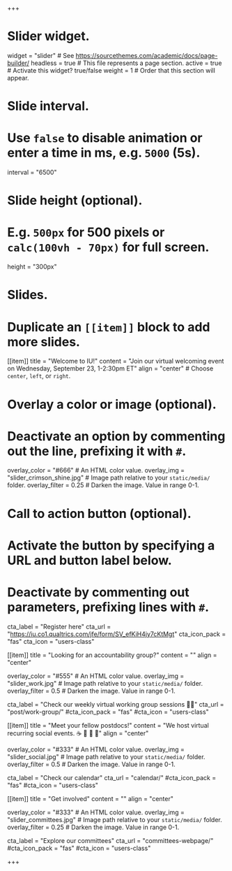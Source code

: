 +++
# Slider widget.
widget = "slider"  # See https://sourcethemes.com/academic/docs/page-builder/
headless = true  # This file represents a page section.
active = true  # Activate this widget? true/false
weight = 1  # Order that this section will appear.

# Slide interval.
# Use `false` to disable animation or enter a time in ms, e.g. `5000` (5s).
interval = "6500"

# Slide height (optional).
# E.g. `500px` for 500 pixels or `calc(100vh - 70px)` for full screen.
height = "300px"

# Slides.
# Duplicate an `[[item]]` block to add more slides.
[[item]]
  title = "Welcome to IU!"
  content = "Join our virtual welcoming event on                 Wednesday, September 23, 1-2:30pm ET"
  align = "center"  # Choose `center`, `left`, or `right`.

  # Overlay a color or image (optional).
  #   Deactivate an option by commenting out the line, prefixing it with `#`.
  overlay_color = "#666"  # An HTML color value.
  overlay_img = "slider_crimson_shine.jpg"  # Image path relative to your `static/media/` folder.
  overlay_filter = 0.25  # Darken the image. Value in range 0-1.

  # Call to action button (optional).
  #   Activate the button by specifying a URL and button label below.
  #   Deactivate by commenting out parameters, prefixing lines with `#`.
  cta_label = "Register here"
  cta_url = "https://iu.co1.qualtrics.com/jfe/form/SV_efKiH4jy7cKtMgt"
  cta_icon_pack = "fas"
  cta_icon = "users-class"

[[item]]
  title = "Looking for an accountability group?"
  content = ""
  align = "center"

  overlay_color = "#555"  # An HTML color value.
  overlay_img = "slider_work.jpg"  # Image path relative to your `static/media/` folder.
  overlay_filter = 0.5  # Darken the image. Value in range 0-1.
  
  cta_label = "Check our weekly virtual working group sessions :woman_technologist:"
  cta_url = "post/work-group/"
  #cta_icon_pack = "fas"
  #cta_icon = "users-class"

[[item]]
  title = "Meet your fellow postdocs!"
  content = "We host virtual recurring social events. :coffee: :beer: :tea: :wine_glass:"
  align = "center"

  overlay_color = "#333"  # An HTML color value.
  overlay_img = "slider_social.jpg"  # Image path relative to your `static/media/` folder.
  overlay_filter = 0.5  # Darken the image. Value in range 0-1.
  
  cta_label = "Check our calendar"
  cta_url = "calendar/"
  #cta_icon_pack = "fas"
  #cta_icon = "users-class"
  
[[item]]
  title = "Get involved"
  content = ""
  align = "center"

  overlay_color = "#333"  # An HTML color value.
  overlay_img = "slider_committees.jpg"  # Image path relative to your `static/media/` folder.
  overlay_filter = 0.25  # Darken the image. Value in range 0-1.
  
  cta_label = "Explore our committees"
  cta_url = "committees-webpage/"
  #cta_icon_pack = "fas"
  #cta_icon = "users-class"
  

+++
